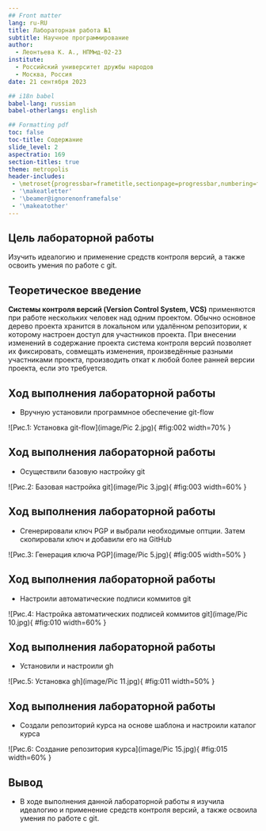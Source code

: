 ```yaml
---
## Front matter
lang: ru-RU
title: Лабораторная работа №1
subtitle: Научное программирование
author:
  - Леонтьева К. А., НПМмд-02-23
institute:
  - Российский университет дружбы народов
  - Москва, Россия
date: 21 сентября 2023

## i18n babel
babel-lang: russian
babel-otherlangs: english

## Formatting pdf
toc: false
toc-title: Содержание
slide_level: 2
aspectratio: 169
section-titles: true
theme: metropolis
header-includes:
 - \metroset{progressbar=frametitle,sectionpage=progressbar,numbering=fraction}
 - '\makeatletter'
 - '\beamer@ignorenonframefalse'
 - '\makeatother'
---
```


## Цель лабораторной работы

Изучить идеалогию и применение средств контроля версий, а также освоить умения по работе с git.

## Теоретическое введение

__Системы контроля версий (Version Control System, VCS)__ применяются при работе нескольких человек над одним проектом. Обычно основное дерево проекта хранится в локальном или удалённом репозитории, к которому настроен доступ для участников проекта. При внесении изменений в содержание проекта система контроля версий позволяет их фиксировать, совмещать изменения, произведённые разными участниками проекта, производить откат к любой более ранней версии проекта, если это требуется.

## Ход выполнения лабораторной работы
- Вручную установили программное обеспечение git-flow

![Рис.1: Установка git-flow](image/Pic 2.jpg){ #fig:002 width=70% }

## Ход выполнения лабораторной работы
- Осуществили базовую настройку git

![Рис.2: Базовая настройка git](image/Pic 3.jpg){ #fig:003 width=60% }

## Ход выполнения лабораторной работы
- Сгенерировали ключ PGP и выбрали необходимые оптции. Затем скопировали ключ и добавили его на GitHub

![Рис.3: Генерация ключа PGP](image/Pic 5.jpg){ #fig:005 width=50% }

## Ход выполнения лабораторной работы
- Настроили автоматические подписи коммитов git

![Рис.4: Настройка автоматических подписей коммитов git](image/Pic 10.jpg){ #fig:010 width=60% }

## Ход выполнения лабораторной работы
- Установили и настроили gh

![Рис.5: Установка gh](image/Pic 11.jpg){ #fig:011 width=50% }

## Ход выполнения лабораторной работы
- Создали репозиторий курса на основе шаблона и настроили каталог курса

![Рис.6: Создание репозитория курса](image/Pic 15.jpg){ #fig:015 width=60% }

## Вывод
- В ходе выполнения данной лабораторной работы я изучила идеалогию и применение средств контроля версий, а также освоила умения по работе с git.



